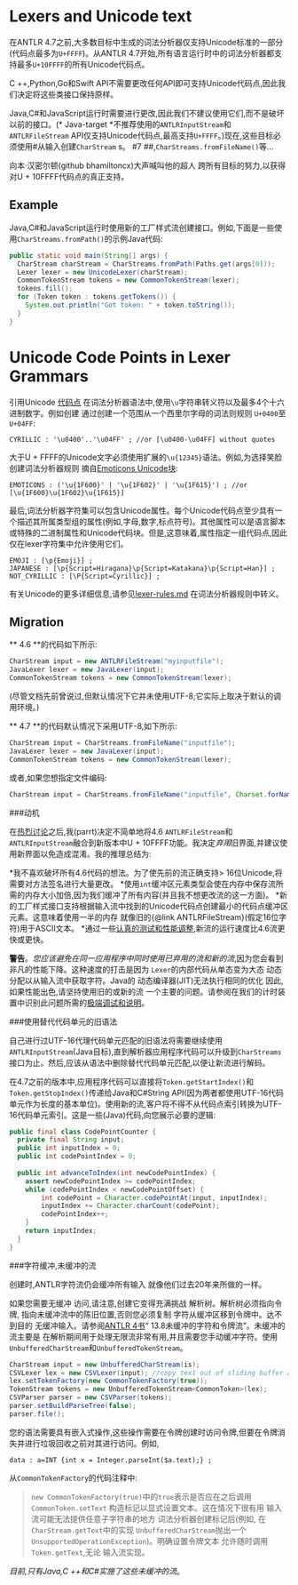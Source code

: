 # Lexers and Unicode text

在ANTLR 4.7之前,大多数目标中生成的词法分析器仅支持Unicode标准的一部分(代码点最多为`U+FFFF`)。从ANTLR 4.7开始,所有语言运行时中的词法分析器都支持最多`U+10FFFF`的所有Unicode代码点。

C ++,Python,Go和Swift API不需要更改任何API即可支持Unicode代码点,因此我们决定将这些类接口保持原样。 

Java,C#和JavaScript运行时需要进行更改,因此我们不建议使用它们,而不是破坏以前的接口。(* Java-target *不推荐使用的`ANTLRInputStream`和`ANTLRFileStream` API仅支持Unicode代码点,最高支持`U+FFFF`。)现在,这些目标必须使用#从输入创建`CharStream` s。 #7 ##,`CharStreams.fromFileName()`等...

向本·汉密尔顿(github bhamiltoncx)大声喊叫他的超人
跨所有目标的努力,以获得对U + 10FFFF代码点的真正支持。

## Example

Java,C#和JavaScript运行时使用新的工厂样式流创建接口。例如,下面是一些使用`CharStreams.fromPath()`的示例Java代码:

```java
public static void main(String[] args) {
  CharStream charStream = CharStreams.fromPath(Paths.get(args[0]));
  Lexer lexer = new UnicodeLexer(charStream);
  CommonTokenStream tokens = new CommonTokenStream(lexer);
  tokens.fill();
  for (Token token : tokens.getTokens()) {
    System.out.println("Got token: " + token.toString());
  }
}
```

# Unicode Code Points in Lexer Grammars

引用Unicode [代码点](https://en.wikipedia.org/wiki/Code_point)
在词法分析器语法中,使用`\u`字符串转义符以及最多4个十六进制数字。例如创建
通过创建一个范围从一个西里尔字母的词法则规则
`U+0400`至`U+04FF`:

```ANTLR
CYRILLIC : '\u0400'..'\u04FF' ; //or [\u0400-\u04FF] without quotes
```

大于U + FFFF的Unicode文字必须使用扩展的`\u{12345}`语法。例如,为选择笑脸创建词法分析器规则
摘自[Emoticons Unicode块](http://www.unicode.org/charts/PDF/U1F600.pdf):

```ANTLR
EMOTICONS : ('\u{1F600}' | '\u{1F602}' | '\u{1F615}') ; //or [\u{1F600}\u{1F602}\u{1F615}]
```

最后,词法分析器字符集可以包含Unicode属性。每个Unicode代码点至少具有一个描述其所属类型组的属性(例如,字母,数字,标点符号)。其他属性可以是语言脚本或特殊的二进制属性和Unicode代码块。但是,这意味着,属性指定一组代码点,因此仅在lexer字符集中允许使用它们。

```ANTLR
EMOJI : [\p{Emoji}] ;
JAPANESE : [\p{Script=Hiragana}\p{Script=Katakana}\p{Script=Han}] ;
NOT_CYRILLIC : [\P{Script=Cyrillic}] ;
```

有关Unicode的更多详细信息,请参见[lexer-rules.md](lexer-rules.md#lexer-rule-elements)
在词法分析器规则中转义。

## Migration


** 4.6 **的代码如下所示:


```java
CharStream input = new ANTLRFileStream("myinputfile");
JavaLexer lexer = new JavaLexer(input);
CommonTokenStream tokens = new CommonTokenStream(lexer);
```

(尽管文档先前曾说过,但默认情况下它并未使用UTF-8;它实际上取决于默认的调用环境。)

** 4.7 **的代码默认情况下采用UTF-8,如下所示:

```java
CharStream input = CharStreams.fromFileName("inputfile");
JavaLexer lexer = new JavaLexer(input);
CommonTokenStream tokens = new CommonTokenStream(lexer);
```

或者,如果您想指定文件编码:

```java
CharStream input = CharStreams.fromFileName("inputfile", Charset.forName("windows-1252"));
```

###动机

在[热烈讨论](https://github.com/antlr/antlr4/pull/1771)之后,我(parrt)决定不简单地将4.6 `ANTLRFileStream`和`ANTLRInputStream`融合到新版本中U + 10FFFF功能。我决定*弃用*旧界面,并建议使用新界面以免造成混淆。我的推理总结为:

*我不喜欢破坏所有4.6代码的想法。为了使先前的流正确支持> 16位Unicode,将需要对方法签名进行大量更改。
*使用`int`缓冲区元素类型会使在内存中保存流所需的内存大小加倍,因为我们缓冲了所有内容(并且我不想更改流的这一方面)。
*新的工厂样式接口支持根据输入流中找到的Unicode代码点创建最小的代码点缓冲区元素。这意味着使用一半的内存
就像旧的{@link ANTLRFileStream}(假定16位字符)用于ASCII文本。
*通过一些[认真的测试和性能调整](https://github.com/antlr/antlr4/pull/1781),新流的运行速度比4.6流更快或更快。

**警告**。*您应该避免在同一应用程序中同时使用已弃用的流和新的流*,因为您会看到
非凡的性能下降。这种速度的打击是因为
`Lexer`的内部代码从单态变为大态
动态分配以从输入流中获取字符。Java的
动态编译器(JIT)无法执行相同的优化
因此,如果性能出色,请坚持使用旧的或新的流
一个主要的问题。请参阅在我们的计时装置中识别此问题所需的[极端调试和说明](https://github.com/antlr/antlr4/pull/1781)。

###使用替代代码单元的旧语法

自己进行过UTF-16代理代码单元匹配的旧语法将需要继续使用`ANTLRInputStream`(Java目标),直到解析器应用程序代码可以升级到`CharStreams`接口为止。然后,应该从语法中删除替代代码单元匹配,以便让新流进行解码。  

在4.7之前的版本中,应用程序代码可以直接将`Token.getStartIndex()`和`Token.getStopIndex()`传递给Java和C#String API(因为两者都使用UTF-16代码单元作为长度的基本单位)。使用新的流,客户将不得不从代码点索引转换为UTF-16代码单元索引。这是一些(Java)代码,向您展示必要的逻辑:

```java
public final class CodePointCounter {
  private final String input;
  public int inputIndex = 0;
  public int codePointIndex = 0;
  
  public int advanceToIndex(int newCodePointIndex) {
    assert newCodePointIndex >= codePointIndex;
    while (codePointIndex < newCodePointOffset) {
        int codePoint = Character.codePointAt(input, inputIndex);
        inputIndex += Character.charCount(codePoint);
        codePointIndex++;
    }
    return inputIndex;
  }
}
```

###字符缓冲,未缓冲的流

创建时,ANTLR字符流仍会缓冲所有输入
就像他们过去20年来所做的一样。 

如果您需要无缓冲
访问,请注意,创建它变得充满挑战
解析树。解析树必须指向令牌,
指向未缓冲流中的陈旧位置,否则您必须复制
字符从缓冲区移到令牌中。达不到目的
无缓冲输入。请参阅[ANTLR 4书](https://www.amazon.com/Definitive-ANTLR-4-Reference/dp/1934356999)“ 13.8未缓冲的字符和令牌流”。未缓冲的流主要是
在解析期间用于处理无限流非常有用,并且需要您手动缓冲字符。使用`UnbufferedCharStream`和`UnbufferedTokenStream`。

```java
CharStream input = new UnbufferedCharStream(is);
CSVLexer lex = new CSVLexer(input); //copy text out of sliding buffer and store in tokens
lex.setTokenFactory(new CommonTokenFactory(true));
TokenStream tokens = new UnbufferedTokenStream<CommonToken>(lex);
CSVParser parser = new CSVParser(tokens);
parser.setBuildParseTree(false);
parser.file();
```

您的语法需要具有嵌入式操作,这些操作需要在令牌创建时访问令牌,但要在令牌消失并进行垃圾回收之前对其进行访问。例如,

```
data : a=INT {int x = Integer.parseInt($a.text);} ;
```

从`CommonTokenFactory`的代码注释中:

> `new CommonTokenFactory(true)`中的`true`表示是否应在之后调用`CommonToken.setText` 
构造标记以显式设置文本。这在情况下很有用
输入流可能无法提供任意子字符串的地方
词法分析器创建标记后(例如,
在`CharStream.getText`中的实现
`UnbufferedCharStream`抛出一个
`UnsupportedOperationException`)。明确设置令牌文本
允许随时调用`Token.getText`,无论
输入流实现。

*目前,只有Java,C ++和C#实施了这些未缓冲的流*。